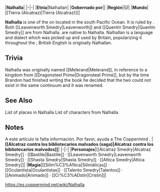 |**Nalhalla**|
|-|-|
|**Etnia**|Nalhallan|
|**Gobernado por**||
|**Región**|🐱︎|
|**Mundo**|[[Tierra (Alcatraz)\|Tierra (Alcatraz)]]|

**Nalhalla** is one of the  on  located in the south Pacific Ocean.
It is ruled by .
Both [[Leavenworth Smedry\|Leavenworth]] and [[Quentin Smedry\|Quentin Smedry]] are from Nalhalla.  are native to Nalhalla.
Nalhallan is a language and dialect which was picked up and used by Britain, popularizing it throughout the ; British English is originally Nalhallan.

## Trivia
Nalhalla was originally named [[Melerand\|Melerand]], in reference to a kingdom from [[Dragonsteel Prime\|Dragonsteel Prime]], but by the time Brandon had finished writing the book he decided that the two could not exist in the same continuum and it was renamed.
## See Also
List of places in Nalhalla
List of characters from Nalhalla
## Notes

A este artículo le falta información. Por favor, ayuda a The Coppermind .
|**[[Alcatraz contra los bibliotecarios malvados (saga)\|Alcatraz contra los bibliotecarios malvados]]**|
|-|-|
|**Personajes**|[[Alcatraz Smedry\|Alcatraz Smedry]] · [[Bastille\|Bastille]] · [[Leavenworth Smedry\|Leavenworth Smedry]] · [[Shasta Smedry\|Shasta Smedry]] · [[Attica Smedry\|Attica Smedry]]|
|**Magia**|[[Silim%C3%A1tica\|Silimáticas]] · [[Oculantista\|Oculantistas]] · [[Talento Smedry\|Talentos]] · [[Animado\|Animado]] · [[Cr%C3%ADstin\|Crístin]]|



https://es.coppermind.net/wiki/Nalhalla